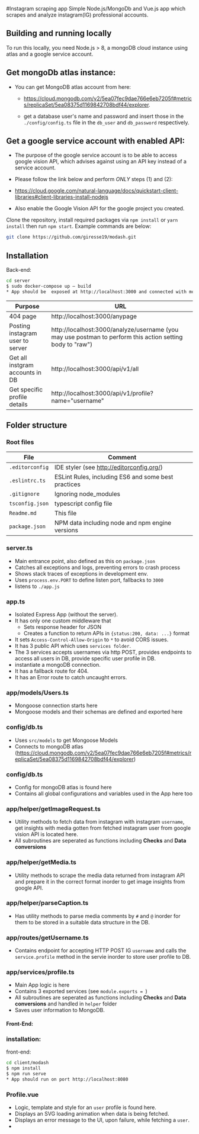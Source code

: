#Instagram scraping app
Simple Node.js/MongoDb and Vue.js app which scrapes and analyze instagram(IG) professional accounts.

## Building and running locally

To run this locally, you need Node.js > 8, a mongoDB cloud instance using atlas and a google service account.

## Get mongoDb atlas instance:
* You can get MongoDB atlas account from here: 
  - https://cloud.mongodb.com/v2/5ea07fec9dae766e6eb7205f#metrics/replicaSet/5ea08375d1169842708bdf44/explorer.

  - get a database user's name and password and insert those in the `./config/config.ts` file in the 
  `db_user` and `db_password` respectively.

## Get a google service account with enabled API:
* The purpose of the google service account is to be able to access google vision API, which advises against using an API
key instead of a service account. 

 * Please follow the link below and perform *ONLY*  steps (1) and (2):

 - https://cloud.google.com/natural-language/docs/quickstart-client-libraries#client-libraries-install-nodejs

 - Also enable the Google Vision API for the google project you created.

Clone the repository, install required packages via `npm install` or `yarn install` then run `npm start`. Example commands are below:

```sh
git clone https://github.com/giresse19/modash.git

```
## Installation
Back-end:
```sh
cd server
$ sudo docker-compose up — build 
* App should be  exposed at http://localhost:3000 and connected with mongoDB(via mongoDB atlas)
```

| Purpose | URL
| - | -
| 404 page | http://localhost:3000/anypage
| Posting instagram user to server | http://localhost:3000/analyze/username  (you may use postman to perform this action setting body to "raw")
| Get all instgram accounts in DB | http://localhost:3000/api/v1/all
| Get specific profile details | http://localhost:3000/api/v1/profile?name="username"

## Folder structure

### Root files

| File | Comment
| - | -
| `.editorconfig` | IDE styler (see http://editorconfig.org/)
| `.eslintrc.ts` | ESLint Rules, including ES6 and some best practices
| `.gitignore` | Ignoring node_modules
| `tsconfig.json` | typescript config  file
| `Readme.md` | This file
| `package.json` | NPM data including node and npm engine versions

### server.ts
* Main entrance point, also defined as this on `package.json`
* Catches all exceptions and logs, preventing errors to crash process
* Shows stack traces of exceptions in development env.
* Uses `process.env.PORT` to define listen port, fallbacks to `3000`
* listens to `./app.js`

### app.ts
* Isolated Express App (without the server).
* It has only one custom middleware that
  * Sets response header for JSON
  * Creates a function to return APIs in `{status:200, data: ...}` format
* It sets `Access-Control-Allow-Origin` to `*` to avoid CORS issues.
* It has 3 public API which uses `services folder`.
* The 3 services accepts usernames via http POST, provides endpoints to access all users in DB, provide specific user profile in DB. 
* instantiate a mongoDB connection.
* It has a fallback route for 404.
* It has an Error route to catch uncaught errors.

### app/models/Users.ts
* Mongoose connection starts here
* Mongoose models and their schemas are defined and exported here

### config/db.ts
* Uses `src/models` to get Mongoose Models
* Connects to mongoDB atlas (https://cloud.mongodb.com/v2/5ea07fec9dae766e6eb7205f#metrics/replicaSet/5ea08375d1169842708bdf44/explorer)

### config/db.ts
* Config for mongoDB atlas is found here
* Contains all global configurations and variables used in the App here too

### app/helper/getImageRequest.ts
* Utility methods to fetch data from instagram with instagram `username`, get insights with media
gotten from fetched instagram user from google vision API is located here. 
* All subroutines are seperated as functions including **Checks** and **Data conversions**

### app/helper/getMedia.ts
* Utility methods to scrape the media data returned from instagram API and prepare it in the correct format
inorder to get image insights from google API.

### app/helper/parseCaption.ts
* Has utility methods to parse media comments by `#` and `@` inorder for them to be stored  in a suitable data structure in the DB.

### app/routes/getUsername.ts
* Contains endpoint for accepting HTTP POST IG `username` and calls the `service.profile` method in the servie inorder to store user profile to DB.

### app/services/profile.ts
* Main App logic is here
* Contains 3 exported services (see `module.exports = `)
* All subroutines are seperated as functions including **Checks** and **Data conversions** and handled in `helper` folder
* Saves user information to MongoDB.

#### Front-End:
### installation:
front-end:
```sh
cd client/modash
$ npm install
$ npm run serve 
* App should run on port http://localhost:8080
```
### Profile.vue
* Logic, template and style for an `user` profile is found here.
* Displays an SVG loading animation when data is being fetched.
* Displays an error message to the UI, upon failure, while fetching a `user`.  
* 